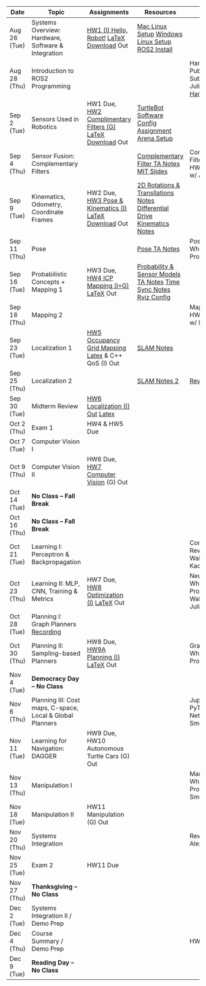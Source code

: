 | Date       | Topic                                           | Assignments                        | Resources | Recitation |
|------------|------------------------------------------------|------------------------------------|-----------|------------|
| Aug 26 (Tue) | Systems Overview: Hardware, Software & Integration | [HW1 (I) Hello, Robot!](https://drive.google.com/file/d/1YVEltVdz_pvR5Zl7Jzm8C4-ufvyzwrtg/view?usp=sharing) [LaTeX Download](https://drive.google.com/file/d/1Uyu6TuoEPDd98FhTGNoAI6JwplAmrGS4/view?usp=sharing) Out | [Mac Linux Setup](https://drive.google.com/file/d/1slps2d78KhcjwDnyyUUu-Dbh7EWjDTYY/view?usp=sharing) [Windows Linux Setup](https://drive.google.com/file/d/13BwWmczJ20O6nUsF0zUFGp5nQs39xelp/view?usp=sharing) [ROS2 Install](https://docs.ros.org/en/humble/Installation/Ubuntu-Install-Debs.html) |  |
| Aug 28 (Thu) | Introduction to ROS2 Programming               |                                    |  | Hands-On w/ ROS Publishers & Subscribers w/ Julius [Handout](https://drive.google.com/file/d/1WUCwtMpjxgQZ0Rp1B5OuHL4gROnruSnw/view?usp=sharing)/[Recording](https://youtu.be/vErJLu0Cn-M?si=l4_WkRczo-RhQqfB)|
| Sep 2 (Tue)  | Sensors Used in Robotics                       | HW1 Due, [HW2 Complimentary Filters (G)](https://drive.google.com/file/d/1B9uuo1kV4o2KzB4oeu3EIMZ3L9QQHgz3/view?usp=sharing) [LaTeX Download](https://drive.google.com/file/d/1rUu-CB0ZU_J2vK0oFLoEXKLn1uwpSIAQ/view?usp=sharing) Out  | [TurtleBot Software Config](https://drive.google.com/file/d/10gVepZRrBprHlM7-W34ZJ0EHUlKzm6tS/view?usp=sharing) [Assignment Arena Setup](https://drive.google.com/file/d/1O-GEicMvD3bs9Cuqq72IUgySaOk9TMY9/view?usp=sharing) |  |
| Sep 4 (Thu)  | Sensor Fusion: Complementary Filters           |                                    | [Complementary Filter TA Notes](https://drive.google.com/file/d/1mUZHIWnpcGpnRSVbRb3KgH6O4fEun9Gc/view?usp=sharing) [MIT Slides](https://drive.google.com/file/d/0B9rLLz1XQKmaLVJLSkRwMTU0b0E/view?resourcekey=0-oUq7ThstZRP9gGOzXQz9ZA) | Complementary Filters Review & HW Walkthrough w/ Alex|
| Sep 9 (Tue)  | Kinematics, Odometry, Coordinate Frames        | HW2 Due, [HW3 Pose & Kinematics (I)](https://drive.google.com/file/d/1xB0QcnFMseg7K_cdzSca57G33PVz-y7B/view?usp=sharing) [LaTeX Download](https://drive.google.com/file/d/13s8M0XJhBkgTjv9vHrZ8yez8gKWWn0Ii/view?usp=sharing) Out | [2D Rotations & Transllations Notes](https://drive.google.com/file/d/15WQjphW-P6UR8wocGEfxVkWPaZAmone6/view?usp=sharing) [Differential Drive Kinematics Notes](https://drive.google.com/file/d/1TCf1BpluDff0CcGtp5VKf9lwZkR93eqQ/view?usp=share_link) |  |
| Sep 11 (Thu) | Pose                                           |                                    | [Pose TA Notes](https://drive.google.com/file/d/1BnIqnIGjuGM7NvUtovY6RNhuKWtVqlhf/view?usp=sharing) | Pose & Kinematics Whiteboard Problems w/ Julius |
| Sep 16 (Tue) | Probabilistic Concepts + Mapping 1             | HW3 Due, [HW4 ICP Mapping (I+G)](https://drive.google.com/file/d/1SCBtTu6LzvE426xlMLzgj-f-PbHTFole/view?usp=sharing) [LaTeX](https://drive.google.com/file/d/15fn50AZ_kcZow5R1gw-bldIL4D05fkYQ/view?usp=sharing) Out | [Probability & Sensor Models TA Notes](https://drive.google.com/file/d/1gBJaunl9R5NOulfjdcsoFRSLSqKdhUEZ/view?usp=sharing) [Time Sync Notes](https://drive.google.com/file/d/1sokI3Uk08h_qzAlYUq7G_NRUhL7US6R5/view?usp=sharing) [Rviz Config](https://drive.google.com/file/d/1D8RKh9eWtzQHPEdUaymIEwk4Bk-69Ca0/view?usp=drive_link)||
| Sep 18 (Thu) | Mapping 2                                      |                                    |  | Mapping Review & HW Walkthrough w/ Kacper|
| Sep 23 (Tue) | Localization 1                                 | [HW5 Occupancy Grid Mapping](https://drive.google.com/file/d/1Z2nvadmTfFkOv1UcOiIysIZGBZStLJAY/view?usp=drive_link) [Latex](https://drive.google.com/file/d/1ZoDOledI3Yaj9gFNKWmAk6WZM_Bs5j7X/view?usp=sharing) & C++ QoS (I) Out   | [SLAM Notes](https://drive.google.com/file/d/1XG4VH0IM_b3dWb4ro4ZV7StXjsUr2byV/view?usp=drive_link) |  |
| Sep 25 (Thu) | Localization 2                                 |                                    | [SLAM Notes 2](https://drive.google.com/file/d/16p450RKW3dt176F9msj5-dezjM0uNm2C/view?usp=sharing) | [Review w/ Alex](https://cmu.zoom.us/rec/share/ptKMRQSu8fC69nnENJMx2bRfGfH90ENqQL6Wi-wXxaEfzKNAwKanLKl7UemV3IK2.nskRP44_02eySHs0Passcode:Xg@1!+v@) |
| Sep 30 (Tue) | Midterm Review                                 | [HW6 Localization (I) Out](https://drive.google.com/file/d/1w32cq8qmlxcEHZbksB8tbMlWNWVFeQGU/view?usp=sharing) [Latex](https://www.overleaf.com/read/pkrctbzjgprx#fccad5)  |  |  |
| Oct 2 (Thu)  | Exam 1                                         | HW4 & HW5 Due                                   |  |  |
| Oct 7 (Tue)  | Computer Vision I                              |  |  |  |
| Oct 9 (Thu)  | Computer Vision II                             | HW6 Due, [HW7 Computer Vision](https://drive.google.com/file/d/1m6AiBv7xxgVkfjmk5jNC8uHfv-acyKPb/view?usp=drivesdk) (G) Out                                   |  | |
| Oct 14 (Tue) | **No Class – Fall Break**                      |                                    |  |  |
| Oct 16 (Thu) | **No Class – Fall Break**                      |                                    |  |  |
| Oct 21 (Tue) | Learning I: Perceptron & Backpropagation       |   |  | Computer Vision Review & HW Walkthrough w/ Kacper |
| Oct 23 (Thu) | Learning II: MLP, CNN, Training & Metrics      | HW7 Due, [HW8 Optimization (I)](https://drive.google.com/file/d/1d2QHpK5FGSo9NlZdLpcLhjponXQqPT4n/view?usp=share_link) [LaTeX](https://drive.google.com/file/d/1nsrkgYnrwu3b0d0GDeN7ElQpFNPeRxRv/view?usp=sharing) Out                                   |  | Neural Nets Whiteboard Problems & HW Walkthrough w/ Julius|
| Oct 28 (Tue) | Planning I: Graph Planners [Recording](https://youtu.be/-hz4XOJO4N4)              |  |  |  |
| Oct 30 (Thu) | Planning II: Sampling-based Planners                    | HW8 Due, [HW9A Planning (I)](https://drive.google.com/file/d/1T1XGFiUa5fisBjnSMWCO0aU2otbpi_mh/view?usp=sharing) [LaTeX](https://drive.google.com/file/d/1Sx8JE0jiebuZIK9UB7iL18ETjNixrVc1/view?usp=sharing) Out                                   |  | Graph Search Whiteboard Problems w/ Julius|
| Nov 4 (Tue)  | **Democracy Day – No Class**                   |                                    |  |  |
| Nov 6 (Thu)  | Planning III: Cost maps, C-space, Local & Global Planners                        |                                    |  | Jupiter Notebooks, PyTorch, & Networks w/ Smrithi |
| Nov 11 (Tue) | Learning for Navigation: DAGGER                | HW9 Due, HW10 Autonomous Turtle Cars (G) Out |  |  |
| Nov 13 (Thu) | Manipulation I                            |                                    |  | Manipulation Whiteboard Problems w/ Smrithi |
| Nov 18 (Tue) | Manipulation II                      | HW11 Manipulation (G) Out |  |  |
| Nov 20 (Thu) | Systems Integration                            |                                    |  | Review w/ Alex+Kacper |
| Nov 25 (Tue) | Exam 2                                         | HW11 Due                                   |  |  |
| Nov 27 (Thu) | **Thanksgiving – No Class**                    |                                    |  |  |
| Dec 2 (Tue)  | Systems Integration II / Demo Prep             |                                    |  |  |
| Dec 4 (Thu)  | Course Summary / Demo Prep                     |                                    |  | HW 10 Demos |
| Dec 9 (Tue)  | **Reading Day – No Class**                     |       |  |  |
